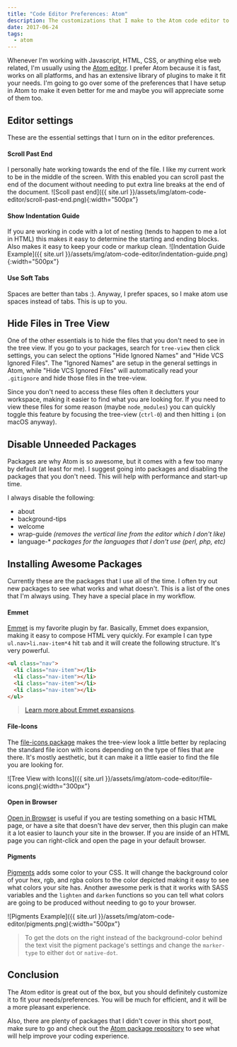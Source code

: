 ```yaml
---
title: "Code Editor Preferences: Atom"
description: The customizations that I make to the Atom code editor to make it work the best for me.
date: 2017-06-24
tags:
  - atom
---
```

Whenever I'm working with Javascript, HTML, CSS, or anything else web related, I'm usually using the [Atom editor](https://atom.io/).  I prefer Atom because it is fast, works on all platforms, and has an extensive library of plugins to make it fit your needs.  I'm going to go over some of the preferences that I have setup in Atom to make it even better for me and maybe you will appreciate some of them too.

## Editor settings
These are the essential settings that I turn on in the editor preferences.

#### Scroll Past End
I personally hate working towards the end of the file.  I like my current work to be in the middle of the screen.  With this enabled you can scroll past the end of the document without needing to put extra line breaks at the end of the document.
![Scoll past end]({{ site.url }}/assets/img/atom-code-editor/scroll-past-end.png){:width="500px"}

#### Show Indentation Guide
If you are working in code with a lot of nesting (tends to happen to me a lot in HTML) this makes it easy to determine the starting and ending blocks.  Also makes it easy to keep your code or markup clean.
![Indentation Guide Example]({{ site.url }}/assets/img/atom-code-editor/indentation-guide.png){:width="500px"}

#### Use Soft Tabs
Spaces are better than tabs :).  Anyway, I prefer spaces, so I make atom use spaces instead of tabs.  This is up to you.

## Hide Files in Tree View
One of the other essentials is to hide the files that you don't need to see in the tree view.  If you go to your packages, search for `tree-view` then click settings, you can select the options "Hide Ignored Names" and "Hide VCS Ignored Files".  The "Ignored Names" are setup in the general settings in Atom, while "Hide VCS Ignored Files" will automatically read your `.gitignore` and hide those files in the tree-view.

Since you don't need to access these files often it declutters your workspace, making it easier to find what you are looking for.  If you need to view these files for some reason (maybe `node_modules`) you can quickly toggle this feature by focusing the tree-view (`ctrl-0`) and then hitting `i` (on macOS anyway).

## Disable Unneeded Packages
Packages are why Atom is so awesome, but it comes with a few too many by default (at least for me).  I suggest going into packages and disabling the packages that you don't need.  This will help with performance and start-up time.

I always disable the following:
- about
- background-tips
- welcome
- wrap-guide _(removes the vertical line from the editor which I don't like)_
- language-* _packages for the languages that I don't use (perl, php, etc)_

## Installing Awesome Packages
Currently these are the packages that I use all of the time.  I often try out new packages to see what works and what doesn't.  This is a list of the ones that I'm always using.  They have a special place in my workflow.

#### Emmet
[Emmet](https://atom.io/packages/emmet) is my favorite plugin by far.  Basically, Emmet does expansion, making it easy to compose HTML very quickly.  For example I can type `ul.nav>li.nav-item*4` hit `tab` and it will create the following structure.  It's very powerful.

```html
<ul class="nav">
  <li class="nav-item"></li>
  <li class="nav-item"></li>
  <li class="nav-item"></li>
  <li class="nav-item"></li>
</ul>
```
> [Learn more about Emmet expansions](https://docs.emmet.io/actions/expand-abbreviation/).

#### File-Icons
The [file-icons package](https://atom.io/packages/file-icons) makes the tree-view look a little better by replacing the standard file icon with icons depending on the type of files that are there.  It's mostly aesthetic, but it can make it a little easier to find the file you are looking for.

![Tree View with Icons]({{ site.url }}/assets/img/atom-code-editor/file-icons.png){:width="300px"}

#### Open in Browser
[Open in Browser](https://atom.io/packages/open-in-browser) is useful if you are testing something on a basic HTML page, or have a site that doesn't have dev server, then this plugin can make it a lot easier to launch your site in the browser.  If you are inside of an HTML page you can right-click and open the page in your default browser.

#### Pigments
[Pigments](https://atom.io/packages/pigments) adds some color to your CSS.  It will change the background color of your hex, rgb, and rgba colors to the color depicted making it easy to see what colors your site has.  Another awesome perk is that it works with SASS variables and the `lighten` and `darken` functions so you can tell what colors are going to be produced without needing to go to your browser.

![Pigments Example]({{ site.url }}/assets/img/atom-code-editor/pigments.png){:width="500px"}

> To get the dots on the right instead of the background-color behind the text visit the pigment package's settings and change the `marker-type` to either `dot` or `native-dot`.

## Conclusion
The Atom editor is great out of the box, but you should definitely customize it to fit your needs/preferences.  You will be much for efficient, and it will be a more pleasant experience.

Also, there are plenty of packages that I didn't cover in this short post, make sure to go and check out the [Atom package repository](https://atom.io/packages) to see what will help improve your coding experience.
